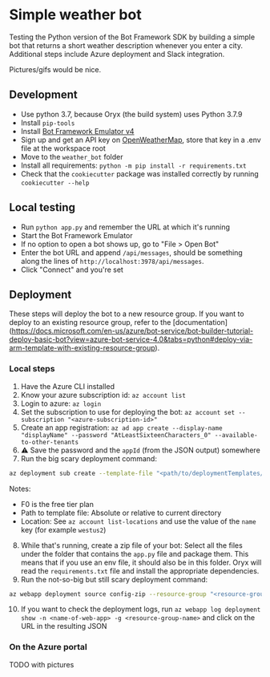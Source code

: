 # Simple weather bot

Testing the Python version of the Bot Framework SDK by building a simple bot that returns a short weather description whenever you enter a city. Additional steps include Azure deployment and Slack integration.

Pictures/gifs would be nice.

## Development

- Use python 3.7, because Oryx (the build system) uses Python 3.7.9
- Install `pip-tools`
- Install [Bot Framework Emulator v4](https://github.com/microsoft/BotFramework-Emulator/blob/master/README.md)
- Sign up and get an API key on [OpenWeatherMap](https://openweathermap.org/api), store that key in a .env file at the workspace root
- Move to the `weather_bot` folder
- Install all requirements: `python -m pip install -r requirements.txt`
- Check that the `cookiecutter` package was installed correctly by running `cookiecutter --help`

## Local testing

- Run `python app.py` and remember the URL at which it's running
- Start the Bot Framework Emulator
- If no option to open a bot shows up, go to "File > Open Bot"
- Enter the bot URL and append `/api/messages`, should be something along the lines of `http://localhost:3978/api/messages`.
- Click "Connect" and you're set

## Deployment

These steps will deploy the bot to a new resource group. If you want to deploy to an existing resource group, refer to the [documentation]
(https://docs.microsoft.com/en-us/azure/bot-service/bot-builder-tutorial-deploy-basic-bot?view=azure-bot-service-4.0&tabs=python#deploy-via-arm-template-with-existing-resource-group).

### Local steps

1. Have the Azure CLI installed
1. Know your azure subscription id: `az account list`
1. Login to azure: `az login`
1. Set the subscription to use for deploying the bot: `az account set --subscription "<azure-subscription-id>"`
1. Create an app registration: `az ad app create --display-name "displayName" --password "AtLeastSixteenCharacters_0" --available-to-other-tenants`
1. ⚠️ Save the password and the `appId` (from the JSON output) somewhere
1. Run the big scary deployment command:

```bash
az deployment sub create --template-file "<path/to/deploymentTemplates/template-with-new-rg.json>" --location <region-location-name> --parameters appId="<app-id-from-previous-step>" appSecret="<password-from-previous-step>" botId="<id or bot-app-service-name>" botSku=F0 newAppServicePlanName="<new-service-plan-name>" newWebAppName="<bot-app-service-name>" groupName="<new-group-name>" groupLocation="<region-location-name>" newAppServicePlanLocation="<region-location-name>" --name "<bot-app-service-name>"
```

Notes:

- F0 is the free tier plan
- Path to template file: Absolute or relative to current directory
- Location: See `az account list-locations` and use the value of the `name` key (for example `westus2`)

8. While that's running, create a zip file of your bot: Select all the files under the folder that contains the `app.py` file and package them. This means that if you use an env file, it should also be in this folder. Oryx will read the `requirements.txt` file and install the appropriate dependencies.
1. Run the not-so-big but still scary deployment command:

```bash
az webapp deployment source config-zip --resource-group "<resource-group-name>" --name "<name-of-web-app>" --src "<project-zip-path>"
```

10. If you want to check the deployment logs, run `az webapp log deployment show -n <name-of-web-app> -g <resource-group-name>` and click on the URL in the resulting JSON

### On the Azure portal

TODO with pictures
